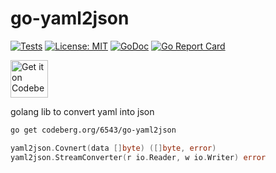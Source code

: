 # go-yaml2json

[![Tests](https://ci.codeberg.org/api/badges/6543/go-yaml2json/status.svg)](https://ci.codeberg.org/6543/go-yaml2json)
[![License: MIT](https://img.shields.io/badge/License-MIT-blue.svg)](https://opensource.org/licenses/MIT)
[![GoDoc](https://godoc.org/codeberg.org/6543/go-yaml2json?status.svg)](https://godoc.org/codeberg.org/6543/go-yaml2json)
[![Go Report Card](https://goreportcard.com/badge/codeberg.org/6543/go-yaml2json)](https://goreportcard.com/report/codeberg.org/6543/go-yaml2json)

<a href="https://codeberg.org/6543/go-yaml2json">
    <img alt="Get it on Codeberg" src="https://codeberg.org/Codeberg/GetItOnCodeberg/media/branch/main/get-it-on-neon-blue.png" height="60">
</a>

golang lib to convert yaml into json

```sh
go get codeberg.org/6543/go-yaml2json
```

```go
yaml2json.Covnert(data []byte) ([]byte, error)
yaml2json.StreamConverter(r io.Reader, w io.Writer) error
```
